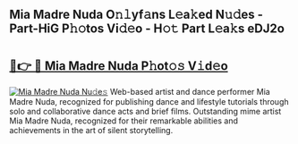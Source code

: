 ## Mia Madre Nuda O𝚗𝚕yf𝚊ns L𝚎a𝚔ed N𝚞𝚍es - Part-HiG P𝚑𝚘tos Vi𝚍𝚎o - H𝚘𝚝 Part L𝚎a𝚔s eDJ2o

# <h2><a href="http://kfae0t.oniu.top/?m=Mia+Madre+Nuda">🔗👉 🔴 Mia Madre Nuda P𝚑ot𝚘𝚜 V𝚒d𝚎o</a></h2>

[![Mia Madre Nuda Nu𝚍e𝚜](https://i.imgur.com/0qMVB7G.gif)](http://kfae0t.oniu.top/?m=Mia+Madre+Nuda)
Web-based artist and dance performer Mia Madre Nuda, recognized for publishing dance and lifestyle tutorials through solo and collaborative dance acts and brief films. Outstanding mime artist Mia Madre Nuda, recognized for their remarkable abilities and achievements in the art of silent storytelling.  
